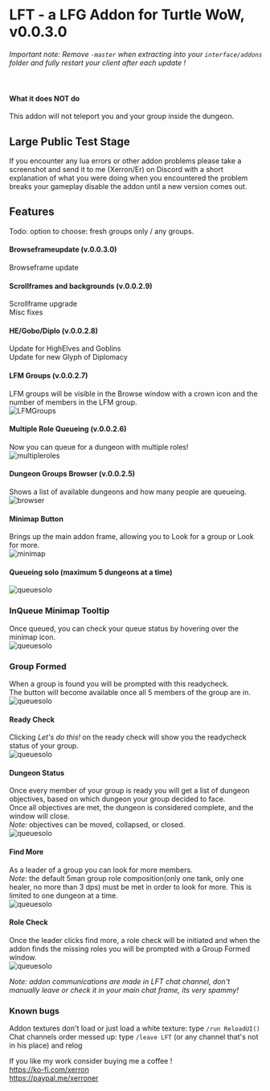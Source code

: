 # LFT - a LFG Addon for Turtle WoW, v0.0.3.0

[comment]: <> ([Download Link]&#40;https://github.com/CosminPOP/LFT/releases/latest/download/LFT.zip&#41; <br>)
_Important note: Remove `-master` when extracting into your `interface/addons` folder and fully restart your client after each update !_<BR><BR><Br>

#### What it does NOT do ####
This addon will not teleport you and your group inside the dungeon.

## Large Public Test Stage ##
If you encounter any lua errors or other addon problems please take a screenshot and send it to me (Xerron/Er) on Discord with a short explanation of what you were doing when you encountered the problem breaks your gameplay disable the addon until a new version comes out.

## Features ##
Todo: option to choose: fresh groups only / any groups.

#### Browseframeupdate (v.0.0.3.0) ####
Browseframe update<br>

#### Scrollframes and backgrounds (v.0.0.2.9) ####
Scrollframe upgrade<br>
Misc fixes<br>

#### HE/Gobo/Diplo (v.0.0.2.8) ####
Update for HighElves and Goblins<br>
Update for new Glyph of Diplomacy<br>

#### LFM Groups (v.0.0.2.7) ####
LFM groups will be visible in the Browse window with a crown icon and the number of members in the LFM group.<br>
![LFMGroups](https://imgur.com/TjJ7yOY.png)

#### Multiple Role Queueing (v.0.0.2.6) ####
Now you can queue for a dungeon with multiple roles!<br>
![multipleroles](https://imgur.com/cjoIt7y.png)

#### Dungeon Groups Browser (v.0.0.2.5) ####
Shows a list of available dungeons and how many people are queueing.<Br>
![browser](https://imgur.com/wpefzYP.png)

#### Minimap Button ####
Brings up the main addon frame, allowing you to Look for a group or Look for more.<Br>
![minimap](https://imgur.com/Z1uRxqz.png)

#### Queueing solo (maximum 5 dungeons at a time) ####
![queuesolo](https://imgur.com/ZWd7awX.png)

### InQueue Minimap Tooltip ###
Once queued, you can check your queue status by hovering over the minimap icon.<br>
![queuesolo](https://imgur.com/O0MNsKv.png)


### Group Formed ####
When a group is found you will be prompted with this readycheck.<br>
The button will become available once all 5 members of the group are in.<br>
![queuesolo](https://imgur.com/9rHbnfQ.png)

#### Ready Check ####
Clicking *Let's do this!* on the ready check will show you the readycheck status of your group.<br>
![queuesolo](https://imgur.com/1h3FDYG.png)

#### Dungeon Status ####
Once every member of your group is ready you will get a list of dungeon objectives, based on which dungeon your group decided to face.<br>
Once all objectives are met, the dungeon is considered complete, and the window will close.<br>
_Note:_ objectives can be moved, collapsed, or closed.<br>
![queuesolo](https://imgur.com/UGRDmzm.png)



#### Find More ####
As a leader of a group you can look for more members.<br>
_Note:_ the default 5man group role composition(only one tank, only one healer, no more than 3 dps) must be met in order to look for more. This is limited to one dungeon at a time.<Br>
![queuesolo](https://imgur.com/iOkkHks.png)

#### Role Check ####
Once the leader clicks find more, a role check will be initiated and when the addon finds the missing roles you will be prompted with a Group Formed window.<br>
![queuesolo](https://imgur.com/62LdVAT.png)



_Note: addon communications are made in LFT chat channel, don't manually leave or check it in your main chat frame, its very spammy!_<Br>

### Known bugs ###
Addon textures don't load or just load a white texture: type `/run ReloadUI()`<br>
Chat channels order messed up: type `/leave LFT` (or any channel that's not in his place) and relog<br>


If you like my work consider buying me a coffee !<br> 
https://ko-fi.com/xerron <br>
https://paypal.me/xerroner <br>
